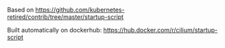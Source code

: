 Based on https://github.com/kubernetes-retired/contrib/tree/master/startup-script

Built automatically on dockerhub: https://hub.docker.com/r/cilium/startup-script

